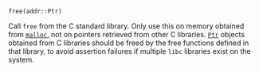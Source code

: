 ```
free(addr::Ptr)
```

Call `free` from the C standard library. Only use this on memory obtained from [`malloc`](@ref), not on pointers retrieved from other C libraries. [`Ptr`](@ref) objects obtained from C libraries should be freed by the free functions defined in that library, to avoid assertion failures if multiple `libc` libraries exist on the system.
